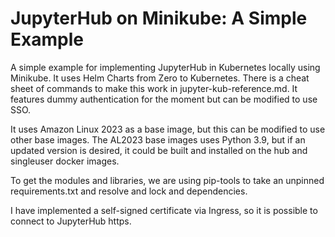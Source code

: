 # JupyterHub on Minikube: A Simple Example

A simple example for implementing JupyterHub in Kubernetes locally using Minikube. It uses Helm Charts from Zero to Kubernetes. There is a cheat sheet of commands to make this work in jupyter-kub-reference.md. It features dummy authentication for the moment but can be modified to use SSO.

It uses Amazon Linux 2023 as a base image, but this can be modified to use other base images. The AL2023 base images uses Python 3.9, but if an updated version is desired, it could be built and installed on the hub and singleuser docker images.

To get the modules and libraries, we are using pip-tools to take an unpinned requirements.txt and resolve and lock and dependencies.

I have implemented a self-signed certificate via Ingress, so it is possible to connect to JupyterHub https. 